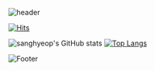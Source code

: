 ![header](https://capsule-render.vercel.app/api?type=waving&color=292d3e&height=240&section=header&text=sangham's%20github&fontColor=ffffff&fontSize=50&animation=twinkling)
 
<!-- <h3 align="center"> 🌈 My SMS 🌈 </h3>
<p align="center">
  <a href="https://velog.io/@easyhwan"><img src="https://img.shields.io/badge/Blog-11B48A?         style=flat&logo=Vimeo&logoColor=white&link=https://velog.io/@easyhwan"/></a>&nbsp
  <a href="https://www.instagram.com/easyhawn/"><img src="https://img.shields.io/badge/Instagram-E4405F?style=flat&logo=Instagram&logoColor=white&link=https://www.instagram.com/easyhawn/"/></a>&nbsp
  <a href="mailto:easyhwan97@gmail.com"><img src="https://img.shields.io/badge/Gmail-d14836?style=flat&logo=Gmail&logoColor=white&link=easyhwan97@gmail.com"/></a>
</p> -->
[![Hits](https://hits.seeyoufarm.com/api/count/incr/badge.svg?url=https%3A%2F%2Fgithub.com%2Fparksanghyeop%2Fhit-counter&count_bg=%23292D3E&title_bg=%23636D96&icon=&icon_color=%23292D3E&title=hello&edge_flat=false)](https://hits.seeyoufarm.com)

![sanghyeop's GitHub stats](https://github-readme-stats.vercel.app/api?username=parksanghyeop&show_icons=true&theme=material-palenight)
[![Top Langs](https://github-readme-stats.vercel.app/api/top-langs/?username=parksanghyeop&layout=compact&theme=material-palenight&langs_count=8)](https://github.com/anuraghazra/github-readme-stats)

![Footer](https://capsule-render.vercel.app/api?type=waving&color=292d3e&height=150&section=footer)

